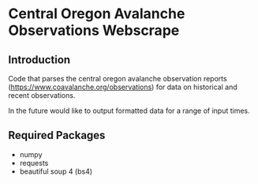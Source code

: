 # Central Oregon Avalanche Observations Webscrape

## Introduction
Code that parses the central oregon avalanche observation reports (https://www.coavalanche.org/observations) for data on historical and recent observations. 

In the future would like to output formatted data for a range of input times.

## Required Packages
- numpy
- requests
- beautiful soup 4 (bs4)
